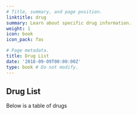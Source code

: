 ```yaml
---
# Title, summary, and page position.
linktitle: drug
summary: Learn about specific drug information.
weight: 1
icon: book
icon_pack: fas

# Page metadata.
title: Drug List
date: '2018-09-09T00:00:00Z'
type: book # Do not modify.
---
```


## Drug List

Below is a table of drugs
